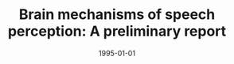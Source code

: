 ---
title: "Brain mechanisms of speech perception: A preliminary report"
collection: publications
permalink: /publication/1995_brain-mechanisms of-speech-perception:-a-prelimina
date: 1995-01-01
year: 1995
venue: 'MIT Working Papers in Linguistics'
authors: 'Phillips C, Marantz A, McGinnis M, Pesetsky D, Wexler K, Yellin E, Poeppel D, Roberts TPL, Rowley HA'
number: '1'
citation: 'Phillips C, Marantz A, McGinnis M, Pesetsky D, Wexler K, Yellin E, Poeppel D, Roberts TPL, Rowley HA (1995). Brain mechanisms of speech perception: A preliminary report. In: MIT Working Papers in Linguistics.'
category: 'chapter'
editor: 'Schütze C, Ganger J, Broihier K (ed.)'
---